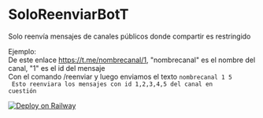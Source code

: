# SoloReenviarBotT
Solo reenvía mensajes de canales públicos donde compartir es restringido


Ejemplo:  
De este enlace https://t.me/nombrecanal/1, "nombrecanal" es el nombre del canal, "1" es el id del mensaje  
  Con el comando /reenviar y luego enviamos el texto 
<code>nombrecanal 1 5 </code> 
<code> Esto reenviara los mensajes con id 1,2,3,4,5 del canal en cuestión </code>  

[![Deploy on Railway](https://railway.app/button.svg)](https://railway.app/template/Wo70N3?referralCode=wVFy3o)

